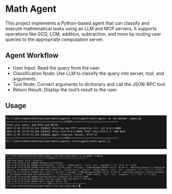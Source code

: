 # Math Agent

This project implements a Python-based agent that can classify and execute mathematical tasks using an LLM and MCP servers. It supports operations like GCD, LCM, addition, subtraction, and more by routing user queries to the appropriate computation server.


## Agent Workflow

- User Input: Read the query from the user.
- Classification Node: Use LLM to classify the query into server, tool, and arguments.
- Tool Node: Convert arguments to dictionary and call the JSON-RPC tool.
- Return Result: Display the tool’s result to the user.

## Usage

![basic_server](basic_server.png)

![numerics_server](numerics_server.png)
